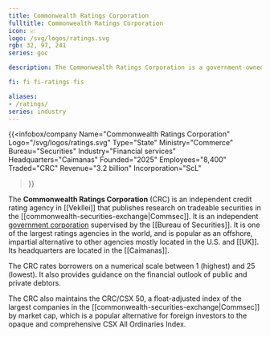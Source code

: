 ```yaml
---
title: Commonwealth Ratings Corporation
fulltitle: Commonwealth Ratings Corporation
icon: 📈
logo: /svg/logos/ratings.svg
rgb: 32, 97, 241
series: goc

description: The Commonwealth Ratings Corporation is a government-owned independent ratings agency in Vekllei.

fi: fi fi-ratings fis

aliases:
- /ratings/
series: industry
---
```


{{<infobox/company
	 Name="Commonwealth Ratings Corporation"
	 Logo="/svg/logos/ratings.svg"
	 Type="State"
	 Ministry="Commerce"
	 Bureau="Securities"
	 Industry="Financial services"
	 Headquarters="Caimanas"
	 Founded="2025"
	 Employees="8,400"
	 Traded="CRC"
	 Revenue="3.2 billion"
	 Incorporation="ScL"
 >}}

The <span class="fi fi-ratings fis"></span> **Commonwealth Ratings Corporation** (CRC) is an independent credit rating agency in [[Vekllei]] that publishes research on tradeable securities in the [[commonwealth-securities-exchange|Commsec]]. It is an independent [government corporation](/state-industry/) supervised by the [[Bureau of Securities]]. It is one of the largest ratings agencies in the world, and is popular as an offshore, impartial alternative to other agencies mostly located in the U.S. and [[UK]]. Its headquarters are located in the [[Caimanas]].

The CRC rates borrowers on a numerical scale between 1 (highest) and 25 (lowest). It also provides guidance on the financial outlook of public and private debtors.

The CRC also maintains the CRC/CSX 50, a float-adjusted index of the largest companies in the [[commonwealth-securities-exchange|Commsec]] by market cap, which is a popular alternative for foreign investors to the opaque and comprehensive CSX All Ordinaries Index.

